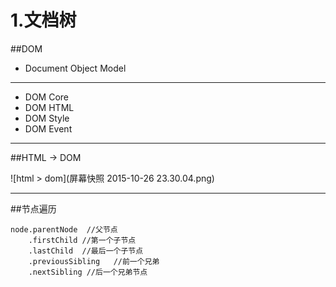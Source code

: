 # 1.文档树

##DOM
- Document Object Model


---

- DOM Core
- DOM HTML
- DOM Style
- DOM Event

---

##HTML -> DOM

![html > dom](屏幕快照 2015-10-26 23.30.04.png)

---
##节点遍历

```javasript
node.parentNode  //父节点
    .firstChild //第一个子节点
    .lastChild  //最后一个子节点
    .previousSibling   //前一个兄弟
    .nextSibling //后一个兄弟节点
```
